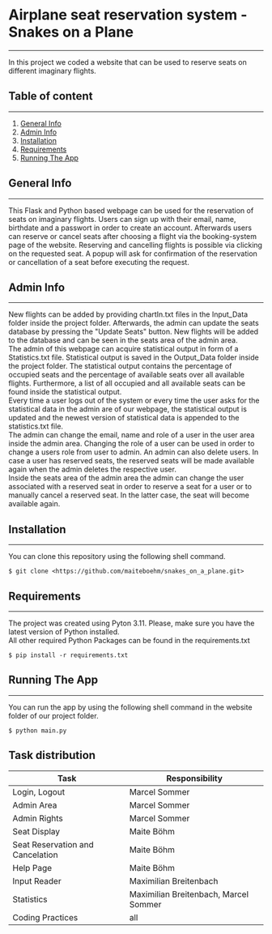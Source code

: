 # Airplane seat reservation system - Snakes on a Plane
***
In this project we coded a website that can be used to reserve seats 
on different imaginary flights.
## Table of content
***
1. [General Info](#general-info)
2. [Admin Info](#admin-info)
3. [Installation](#installation)
4. [Requirements](#requirements)
5. [Running The App](#running-the-app)

## General Info
***
This Flask and Python based webpage can be used for the reservation of
seats on imaginary flights. Users can sign up with their email, name, birthdate
and a passwort in order to create an account. Afterwards users can reserve or
cancel seats after choosing a flight via the booking-system page of the website.
Reserving and cancelling flights is possible via clicking on the requested seat.
A popup will ask for confirmation of the reservation or cancellation of a seat
before executing the request.
## Admin Info
***
New flights can be added by providing chartIn.txt 
files in the Input_Data folder inside the project folder. Afterwards, the admin 
can update the seats database by pressing the "Update Seats" button. New flights
will be added to the database and can be seen in the seats area of the admin 
area. <br>
The admin of this webpage can acquire statistical output in form 
of a Statistics.txt file. Statistical output is saved in the Output_Data 
folder inside the project folder. The statistical output contains the percentage 
of occupied seats and the percentage of available seats over all available 
flights. Furthermore, a list of all occupied and all available seats can be 
found inside the statistical output. <br>
Every time a user logs out of the system or every time the user asks for the 
statistical data in the admin are of our webpage, the statistical output is 
updated and the newest version of statistical data is appended to the 
statistics.txt file. <br>
The admin can change the email, name and role of a user in the user area 
inside the admin area. Changing the role of a user can be used 
in order to change a users role from user to admin. An admin can also delete 
users. In case a user has reserved seats, the reserved seats will be made available
again when the admin deletes the respective user. <br>
Inside the seats area of the admin area the admin can change the user associated
with a reserved seat in order to reserve a seat for a user or to manually cancel
a reserved seat. In the latter case, the seat will become available again.
## Installation
***
You can clone this repository using the following shell command.
```
$ git clone <https://github.com/maiteboehm/snakes_on_a_plane.git>
```
## Requirements
***
The project was created using Pyton 3.11. Please, make sure you have the latest
version of Python installed. <br>
All other required Python Packages can be found in the requirements.txt <br>
```
$ pip install -r requirements.txt
```
## Running The App
***
You can run the app by using the following shell command in the website folder 
of our project folder.
```
$ python main.py
```
## Task distribution
| Task | Responsibility |
|------|----------------|
| Login, Logout | Marcel Sommer |
| Admin Area | Marcel Sommer |
| Admin Rights | Marcel Sommer |
| Seat Display | Maite Böhm |
| Seat Reservation and Cancelation | Maite Böhm |
| Help Page | Maite Böhm |
| Input Reader | Maximilian Breitenbach |
| Statistics | Maximilian Breitenbach, Marcel Sommer |
| Coding Practices | all |








